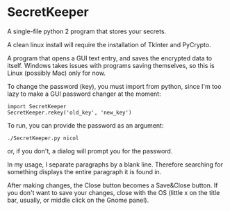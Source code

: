 # SecretKeeper
A single-file python 2 program that stores your secrets.

A clean linux install will require the installation of TkInter and PyCrypto. 

A program that opens a GUI text entry, and saves the encrypted data to itself. Windows takes issues with programs saving themselves, so this is Linux (possibly Mac) only for now.

To change the password (key), you must import from python, since I'm too lazy to make a GUI password changer at the moment:

    import SecretKeeper
    SecretKeeper.rekey('old_key', 'new_key')

To run, you can provide the password as an argument:

    ./SecretKeeper.py nicol

or, if you don't, a dialog will prompt you for the password.

In my usage, I separate paragraphs by a blank line. Therefore searching for something displays the entire paragraph it is found in.

After making changes, the Close button becomes a Save&Close button. If you don't want to save your changes, close with the OS (little x on the title bar, usually, or middle click on the Gnome panel).

